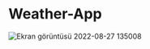 # Weather-App 

![Ekran görüntüsü 2022-08-27 135008](https://user-images.githubusercontent.com/48738152/187027004-ac83da45-1849-43cc-a02e-9708b3cfcec9.png)
